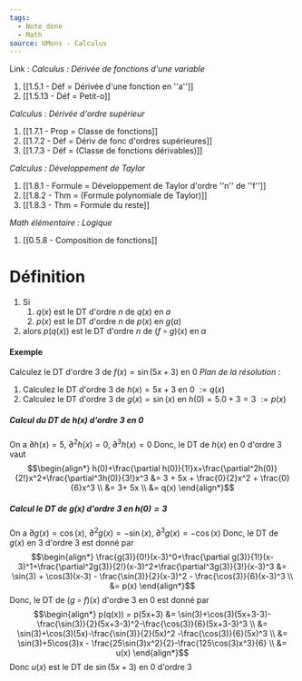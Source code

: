 ```yaml
---
tags:
  - Note_done
  - Math
source: UMons - Calculus
---
```


Link :
_Calculus : Dérivée de fonctions d'une variable_
1. [[1.5.1 - Déf = Dérivée d'une fonction en ''a'']]
2. [[1.5.13 - Déf = Petit-o]]

_Calculus : Dérivée d'ordre supérieur_
1. [[1.7.1 - Prop = Classe de fonctions]]
2. [[1.7.2 - Déf = Dériv de fonc d'ordres supérieures]]
3. [[1.7.3 - Déf = (Classe de fonctions dérivables)]]

_Calculus : Développement de Taylor_
1. [[1.8.1 - Formule = Développement de Taylor d'ordre ''n'' de ''f'']]
2. [[1.8.2 - Thm = (Formule polynomiale de Taylor)]]
3. [[1.8.3 - Thm = Formule du reste]]

_Math élémentaire : Logique_
1. [[0.5.8 - Composition de fonctions]]

# Définition
1. Si
	1. $q(x)$ est le DT d'ordre $n$ de $q(x)$ en $a$ 
	2. $p(x)$ est le DT d'ordre $n$ de $p(x)$ en $g(a)$ 
2. alors $p(q(x))$ est le DT d'ordre $n$ de $(f \circ g)(x)$ en $a$ 

#### Exemple
Calculez le DT d'ordre 3 de $f(x) =\sin(5x+3)$ en 0
_Plan de la résolution_ : 
1. Calculez le DT d'ordre 3 de $h(x) = 5x+3$ en 0 $:= q(x)$
2. Calculez le DT d'ordre 3 de $g(x) = \sin(x)$ en $h(0) = 5.0 + 3 = 3$ $:= p(x)$ 

##### Calcul du DT de $h(x)$ d'ordre 3 en 0
On a $\partial h(x) = 5,\ \partial^2 h(x) = 0,\ \partial^3 h(x)=0$ 
Donc, le DT de $h(x)$ en 0 d'ordre 3 vaut $$\begin{align*} h(0)+\frac{\partial h(0)}{1!}x+\frac{\partial^2h(0)}{2!}x^2+\frac{\partial^3h(0)}{3!}x^3 &= 3 + 5x + \frac{0}{2}x^2 + \frac{0}{6}x^3 \\ &= 3+ 5x \\ &= q(x) \end{align*}$$
##### Calcul le DT de $g(x)$ d'ordre 3 en $h(0) = 3$ 
On a $\partial g(x) = \cos(x),\ \partial^2 g(x) = -\sin(x),\ \partial^3 g(x) = -\cos(x)$ 
Donc, le DT de $g(x)$ en 3 d'ordre 3 est donné par $$\begin{align*} \frac{g(3)}{0!}(x-3)^0+\frac{\partial g(3)}{1!}(x-3)^1+\frac{\partial^2g(3)}{2!}(x-3)^2+\frac{\partial^3g(3)}{3!}(x-3)^3 &= \sin(3) + \cos(3)(x-3) - \frac{\sin(3)}{2}(x-3)^2 - \frac{\cos(3)}{6}(x-3)^3 \\ &= p(x) \end{align*}$$
Donc, le DT de $(g \circ f)(x)$ d'ordre 3 en 0 est donné par $$\begin{align*} p(q(x)) = p(5x+3) &= \sin(3)+\cos(3)(5x+3-3)-\frac{\sin(3)}{2}(5x+3-3)^2-\frac{\cos(3)}{6}(5x+3-3)^3 \\ &= \sin(3)+\cos(3)(5x)-\frac{\sin(3)}{2}(5x)^2 -\frac{\cos(3)}{6}(5x)^3 \\ &= \sin(3)+5\cos(3)x - \frac{25\sin(3)x^2}{2}-\frac{125\cos(3)x^3}{6} \\ &= u(x) \end{align*}$$
Donc $u(x)$ est le DT de $\sin(5x+3)$ en 0 d'ordre 3
